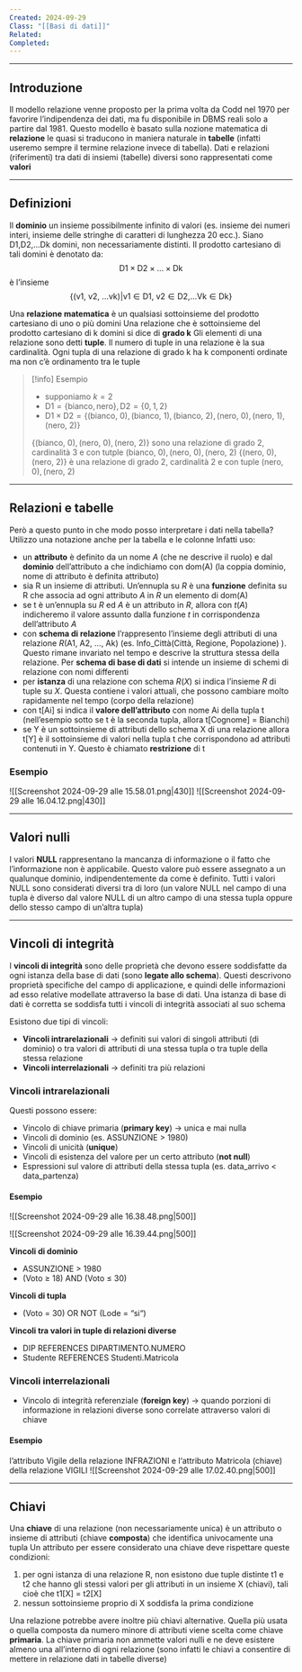 ```yaml
---
Created: 2024-09-29
Class: "[[Basi di dati]]"
Related: 
Completed:
---
```

---
## Introduzione
Il modello relazione venne proposto per la prima volta da Codd nel 1970 per favorire l’indipendenza dei dati, ma fu disponibile in DBMS reali solo a partire dal 1981.
Questo modello è basato sulla nozione matematica di **relazione** le quasi si traducono in maniera naturale in **tabelle** (infatti useremo sempre il termine relazione invece di tabella). Dati e relazioni (riferimenti) tra dati di insiemi (tabelle) diversi sono rappresentati come **valori**

---
## Definizioni
Il **dominio** un insieme possibilmente infinito di valori (es. insieme dei numeri interi, insieme delle stringhe di caratteri di lunghezza 20 ecc.). Siano $\text{D1,D2,}\dots \text{Dk}$ domini, non necessariamente distinti. Il prodotto cartesiano di tali domini è denotato da:
$$
\text{D1} \times \text{D2}\times\dots \times \text{Dk}
$$
è l’insieme
$$
\{(\text{v1, v2, }\dots \text{vk})|\text{v1}\in \text{D1, } \text{v2}\in \text{D2,} \dots \text{Vk} \in \text{Dk}\}
$$

Una **relazione matematica** è un qualsiasi sottoinsieme del prodotto cartesiano di uno o più domini
Una relazione che è sottoinsieme del prodotto cartesiano di k domini si dice di **grado k**
Gli elementi di una relazione sono detti **tuple**. Il numero di tuple in una relazione è la sua cardinalità. Ogni tupla di una relazione di grado k ha k componenti ordinate ma non c’è ordinamento tra le tuple

> [!info] Esempio
> - supponiamo $k=2$
> - $\text{D1} = \{\text{bianco}, \text{nero}\}, \text{D2} = \{0,1,2\}$
> - $\text{D1}\times \text{D2} = \{(\text{bianco, }0), (\text{bianco, }1), (\text{bianco, }2), (\text{nero, }0), (\text{nero, }1), (\text{nero, }2)\}$
> 
> $\{(\text{bianco, }0), (\text{nero, }0), (\text{nero, }2)\}$ sono una relazione di grado 2, cardinalità 3 e con tutple $(\text{bianco, }0), (\text{nero, }0), (\text{nero, }2)$
> $\{(\text{nero, }0), (\text{nero, }2)\}$ è una relazione di grado 2, cardinalità 2 e con tuple $(\text{nero, }0), (\text{nero, }2)$

---
## Relazioni e tabelle
Però a questo punto in che modo posso interpretare i dati nella tabella?
Utilizzo una notazione anche per la tabella e le colonne
Infatti uso:
- un **attributo** è definito da un nome $A$ (che ne descrive il ruolo) e dal **dominio** dell’attributo a che indichiamo con $\text{dom(A)}$ (la coppia dominio, nome di attributo è definita attributo)
- sia R un insieme di attributi. Un’ennupla su $R$ è una **funzione** definita su R che associa ad ogni attributo $A$ in $R$ un elemento di $\text{dom(A)}$
- se t è un’ennupla su $R$ ed $A$ è un attributo in $R$, allora con $t(A)$ indicheremo il valore assunto dalla funzione $t$ in corrispondenza dell’attributo $A$
- con **schema di relazione** l’rappresento l’insieme degli attributi di una relazione $R(\text{A1, A2, }\dots \text{, Ak})$ (es. $\text{Info\_Città(Città, Regione, Popolazione)}$ ). Questo rimane invariato nel tempo e descrive la struttura stessa della relazione. Per **schema di base di dati** si intende un insieme di schemi di relazione con nomi differenti
- per **istanza** di una relazione con schema $R(X)$ si indica l’insieme $R$ di tuple su $X$. Questa contiene i valori attuali, che possono cambiare molto rapidamente nel tempo (corpo della relazione)
- con $\text{t[Ai]}$ si indica il **valore dell’attributo** con nome $\text{Ai}$ della tupla $\text{t}$ (nell’esempio sotto se $\text{t}$ è la seconda tupla, allora $\text{t[Cognome] = Bianchi}$)
- se $\text{Y}$ è un sottoinsieme di attributi dello schema $\text{X}$ di una relazione allora $\text{t[Y]}$ è il sottoinsieme di valori nella tupla $\text{t}$ che corrispondono ad attributi contenuti in $\text{Y}$. Questo è chiamato **restrizione** di $\text{t}$

### Esempio
![[Screenshot 2024-09-29 alle 15.58.01.png|430]]
![[Screenshot 2024-09-29 alle 16.04.12.png|430]]

---
## Valori nulli
I valori **NULL** rappresentano la mancanza di informazione o il fatto che l’informazione non è applicabile. Questo valore può essere assegnato a un qualunque dominio, indipendentemente da come è definito.
Tutti i valori NULL sono considerati diversi tra di loro (un valore NULL nel campo di una tupla è diverso dal valore NULL di un altro campo di una stessa tupla oppure dello stesso campo di un’altra tupla)

---
## Vincoli di integrità
I **vincoli di integrità** sono delle proprietà che devono essere soddisfatte da ogni istanza della base di dati (sono **legate allo schema**). Questi descrivono proprietà specifiche del campo di applicazione, e quindi delle informazioni ad esso relative modellate attraverso la base di dati.
Una istanza di base di dati è corretta se soddisfa tutti i vincoli di integrità associati al suo schema

Esistono due tipi di vincoli:
- **Vincoli intrarelazionali** → definiti sui valori di singoli attributi (di dominio) o tra valori di attributi di una stessa tupla o tra tuple della stessa relazione
- **Vincoli interrelazionali** → definiti tra più relazioni

### Vincoli  intrarelazionali
Questi possono essere:
- Vincolo di chiave primaria (**primary key**) → unica e mai nulla
- Vincoli di dominio (es. ASSUNZIONE > 1980)
- Vincoli di unicità (**unique**)
- Vincoli di esistenza del valore per un certo attributo (**not null**)
- Espressioni sul valore di attributi della stessa tupla (es. data_arrivo < data_partenza)
#### Esempio
![[Screenshot 2024-09-29 alle 16.38.48.png|500]]

![[Screenshot 2024-09-29 alle 16.39.44.png|500]]

**Vincoli di dominio**
- ASSUNZIONE > 1980
- (Voto ≥ 18) AND (Voto ≤ 30)

**Vincoli di tupla**
- (Voto = 30) OR NOT (Lode = “si“)

**Vincoli tra valori in tuple di relazioni diverse**
- DIP REFERENCES DIPARTIMENTO.NUMERO
- Studente REFERENCES Studenti.Matricola

### Vincoli interrelazionali
- Vincolo di integrità referenziale (**foreign key**) → quando porzioni di informazione in relazioni diverse sono correlate attraverso valori di chiave 
#### Esempio
l’attributo Vigile della relazione INFRAZIONI e l‘attributo Matricola (chiave) della relazione VIGILI
![[Screenshot 2024-09-29 alle 17.02.40.png|500]]



---
## Chiavi
Una **chiave** di una relazione (non necessariamente unica) è un attributo o insieme di attributi (chiave **composta**) che identifica univocamente una tupla
Un attributo per essere considerato una chiave deve rispettare queste condizioni:
1. per ogni istanza di una relazione $\text{R}$, non esistono due tuple distinte $\text{t1}$ e $\text{t2}$ che hanno gli stessi valori per gli attributi in un insieme $\text{X}$ (chiavi), tali cioè che $\text{t1[X] = t2[X]}$
2. nessun sottoinsieme proprio di $\text{X}$ soddisfa la prima condizione

Una relazione potrebbe avere inoltre più chiavi  alternative. Quella più usata o quella  composta da numero minore di attributi viene scelta come chiave **primaria**. La chiave primaria non ammette valori nulli e ne deve esistere almeno una all’interno di ogni relazione (sono infatti le chiavi a consentire di mettere in relazione dati in tabelle diverse)
